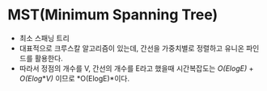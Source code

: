 # MST(Minimum Spanning Tree)

- 최소 스패닝 트리
- 대표적으로 크루스칼 알고리즘이 있는데, 간선을 가중치별로 정렬하고 유니온 파인드를 활용한다.
- 따라서 정점의 개수를 V, 간선의 개수를 E라고 했을때 시간복잡도는 *O(ElogE)* + *O(Elog*\**V)* 이므로 *O(ElogE)*이다.